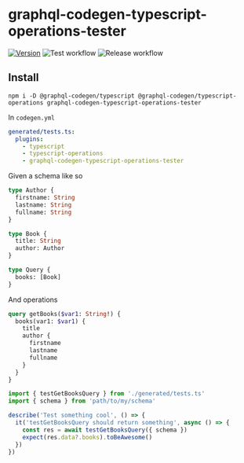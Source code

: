 # graphql-codegen-typescript-operations-tester

[![Version](https://img.shields.io/npm/v/graphql-codegen-typescript-operations-tester.svg)](https://www.npmjs.com/package/graphql-codegen-typescript-operations-tester)
![Test workflow](https://github.com/hellocomet/graphql-codegen-typescript-operations-tester/workflows/Tests/badge.svg?branch=main)
![Release workflow](https://github.com/hellocomet/graphql-codegen-typescript-operations-tester/workflows/Release%20package/badge.svg)

## Install

`npm i -D @graphql-codegen/typescript @graphql-codegen/typescript-operations graphql-codegen-typescript-operations-tester`

In `codegen.yml`

```yaml
generated/tests.ts:
  plugins:
    - typescript
    - typescript-operations
    - graphql-codegen-typescript-operations-tester
```

Given a schema like so

```graphql
type Author {
  firstname: String
  lastname: String
  fullname: String
}

type Book {
  title: String
  author: Author
}

type Query {
  books: [Book]
}
```

And operations

```graphql
query getBooks($var1: String!) {
  books(var1: $var1) {
    title
    author {
      firstname
      lastname
      fullname
    }
  }
}
```

```typescript
import { testGetBooksQuery } from './generated/tests.ts'
import { schema } from 'path/to/my/schema'

describe('Test something cool', () => {
  it('testGetBooksQuery should return something', async () => {
    const res = await testGetBooksQuery({ schema })
    expect(res.data?.books).toBeAwesome()
  })
})
```
